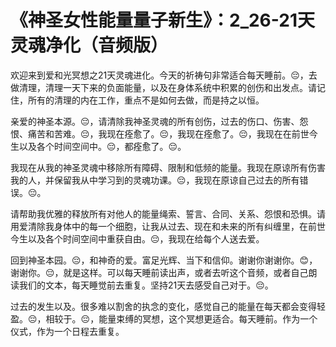 # 《神圣女性能量量子新生》：2_26-21天灵魂净化（音频版）

欢迎来到爱和光冥想之21天灵魂进化。今天的祈祷句非常适合每天睡前。😔，去做清理，清理一天下来的负面能量，以及在身体系统中积累的创伤和出发点。请记住，所有的清理的内在工作，重点不是如何去做，而是持之以恒。

亲爱的神圣本源。😔，请清除我神圣灵魂的所有创伤，过去的伤口、伤害、怨恨、痛苦和苦难。😔，我现在痊愈了。😔，我现在痊愈了。😔，我现在在前世今生以及各个时间空间中。😔，都痊愈了。😔。

我现在从我的神圣灵魂中移除所有障碍、限制和低频的能量。我现在原谅所有伤害我的人，并保留我从中学习到的灵魂功课。😔，我现在原谅自己过去的所有错误。😔。

请帮助我优雅的释放所有对他人的能量绳索、誓言、合同、关系、怨恨和恐惧。请用爱清除我身体中的每一个细胞，让我从过去、现在和未来的所有纠缠里，在前世今生以及各个时间空间中重获自由。😔，我现在给每个人送去爱。

回到神圣本园。😔，和神奇的爱。富足光辉、当下和信仰。谢谢你谢谢你。😊，谢谢你。😔，就是这样。可以每天睡前读出声，或者去听这个音频，或者自己朗读我们的文本，每天睡觉前去重复。坚持21天去感受自己对于。😔。

过去的发生以及。很多难以割舍的执念的变化，感觉自己的能量在每天都会变得轻盈。😔，相较于。😔，能量束缚的冥想，这个冥想更适合。每天睡前。作为一个仪式，作为一个日程去重复。

